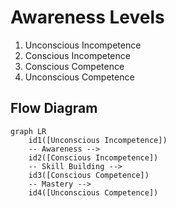 # Awareness Levels

1. Unconscious Incompetence
2. Conscious Incompetence
3. Conscious Competence
4. Unconscious Competence

## Flow Diagram

```mermaid
graph LR
    id1([Unconscious Incompetence])
    -- Awareness -->
    id2([Conscious Incompetence])
    -- Skill Building -->
    id3([Conscious Competence])
    -- Mastery -->
    id4([Unconscious Competence])
```